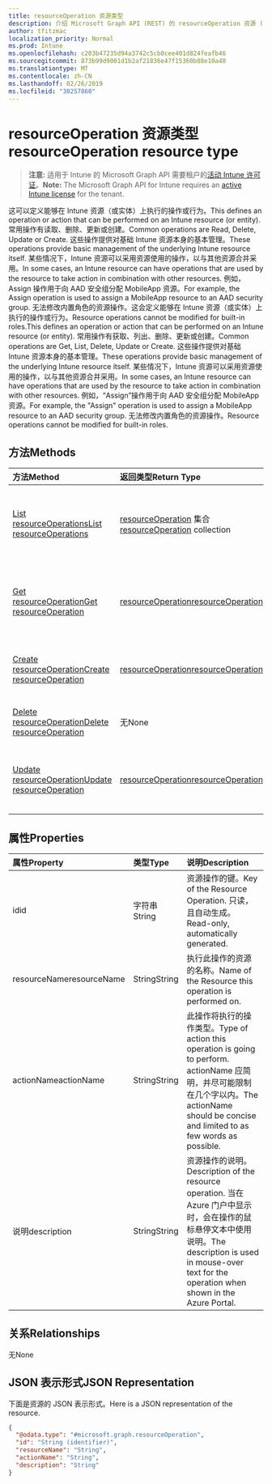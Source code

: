 ```yaml
---
title: resourceOperation 资源类型
description: 介绍 Microsoft Graph API (REST) 的 resourceOperation 资源 (实体), 它支持与基于角色的访问控制 (RBAC) 相关的 Intune 工作流。
author: tfitzmac
localization_priority: Normal
ms.prod: Intune
ms.openlocfilehash: c203b47235d94a3742c5cb0cee401d824feafb46
ms.sourcegitcommit: 873b99d9001d1b2af21836e47f15360b08e10a40
ms.translationtype: MT
ms.contentlocale: zh-CN
ms.lasthandoff: 02/26/2019
ms.locfileid: "30257860"
---
```

# <a name="resourceoperation-resource-type"></a><span data-ttu-id="47bb3-103">resourceOperation 资源类型</span><span class="sxs-lookup"><span data-stu-id="47bb3-103">resourceOperation resource type</span></span>

> <span data-ttu-id="47bb3-104">**注意:** 适用于 Intune 的 Microsoft Graph API 需要租户的[活动 Intune 许可证](https://go.microsoft.com/fwlink/?linkid=839381)。</span><span class="sxs-lookup"><span data-stu-id="47bb3-104">**Note:** The Microsoft Graph API for Intune requires an [active Intune license](https://go.microsoft.com/fwlink/?linkid=839381) for the tenant.</span></span>

<span data-ttu-id="47bb3-105">这可以定义能够在 Intune 资源（或实体）上执行的操作或行为。</span><span class="sxs-lookup"><span data-stu-id="47bb3-105">This defines an operation or action that can be performed on an Intune resource (or entity).</span></span>  <span data-ttu-id="47bb3-106">常用操作有读取、删除、更新或创建。</span><span class="sxs-lookup"><span data-stu-id="47bb3-106">Common operations are Read, Delete, Update or Create.</span></span>  <span data-ttu-id="47bb3-107">这些操作提供对基础 Intune 资源本身的基本管理。</span><span class="sxs-lookup"><span data-stu-id="47bb3-107">These operations provide basic management of the underlying Intune resource itself.</span></span>  <span data-ttu-id="47bb3-108">某些情况下，Intune 资源可以采用资源使用的操作，以与其他资源合并采用。</span><span class="sxs-lookup"><span data-stu-id="47bb3-108">In some cases, an Intune resource can have operations that are used by the resource to take action in combination with other resources.</span></span>  <span data-ttu-id="47bb3-109">例如，Assign 操作用于向 AAD 安全组分配 MobileApp 资源。</span><span class="sxs-lookup"><span data-stu-id="47bb3-109">For example, the Assign operation is used to assign a MobileApp resource to an AAD security group.</span></span>  <span data-ttu-id="47bb3-110">无法修改内置角色的资源操作。这会定义能够在 Intune 资源（或实体）上执行的操作或行为。</span><span class="sxs-lookup"><span data-stu-id="47bb3-110">Resource operations cannot be modified for built-in roles.This defines an operation or action that can be performed on an Intune resource (or entity).</span></span>  <span data-ttu-id="47bb3-111">常用操作有获取、列出、删除、更新或创建。</span><span class="sxs-lookup"><span data-stu-id="47bb3-111">Common operations are Get, List, Delete, Update or Create.</span></span>  <span data-ttu-id="47bb3-112">这些操作提供对基础 Intune 资源本身的基本管理。</span><span class="sxs-lookup"><span data-stu-id="47bb3-112">These operations provide basic management of the underlying Intune resource itself.</span></span>  <span data-ttu-id="47bb3-113">某些情况下，Intune 资源可以采用资源使用的操作，以与其他资源合并采用。</span><span class="sxs-lookup"><span data-stu-id="47bb3-113">In some cases, an Intune resource can have operations that are used by the resource to take action in combination with other resources.</span></span>  <span data-ttu-id="47bb3-114">例如，“Assign”操作用于向 AAD 安全组分配 MobileApp 资源。</span><span class="sxs-lookup"><span data-stu-id="47bb3-114">For example, the "Assign" operation is used to assign a MobileApp resource to an AAD security group.</span></span>  <span data-ttu-id="47bb3-115">无法修改内置角色的资源操作。</span><span class="sxs-lookup"><span data-stu-id="47bb3-115">Resource operations cannot be modified for built-in roles.</span></span>

## <a name="methods"></a><span data-ttu-id="47bb3-116">方法</span><span class="sxs-lookup"><span data-stu-id="47bb3-116">Methods</span></span>
|<span data-ttu-id="47bb3-117">方法</span><span class="sxs-lookup"><span data-stu-id="47bb3-117">Method</span></span>|<span data-ttu-id="47bb3-118">返回类型</span><span class="sxs-lookup"><span data-stu-id="47bb3-118">Return Type</span></span>|<span data-ttu-id="47bb3-119">说明</span><span class="sxs-lookup"><span data-stu-id="47bb3-119">Description</span></span>|
|:---|:---|:---|
|[<span data-ttu-id="47bb3-120">List resourceOperations</span><span class="sxs-lookup"><span data-stu-id="47bb3-120">List resourceOperations</span></span>](../api/intune-rbac-resourceoperation-list.md)|<span data-ttu-id="47bb3-121">[resourceOperation](../resources/intune-rbac-resourceoperation.md) 集合</span><span class="sxs-lookup"><span data-stu-id="47bb3-121">[resourceOperation](../resources/intune-rbac-resourceoperation.md) collection</span></span>|<span data-ttu-id="47bb3-122">列出 [resourceOperation](../resources/intune-rbac-resourceoperation.md) 对象的属性和关系。</span><span class="sxs-lookup"><span data-stu-id="47bb3-122">List properties and relationships of the [resourceOperation](../resources/intune-rbac-resourceoperation.md) objects.</span></span>|
|[<span data-ttu-id="47bb3-123">Get resourceOperation</span><span class="sxs-lookup"><span data-stu-id="47bb3-123">Get resourceOperation</span></span>](../api/intune-rbac-resourceoperation-get.md)|[<span data-ttu-id="47bb3-124">resourceOperation</span><span class="sxs-lookup"><span data-stu-id="47bb3-124">resourceOperation</span></span>](../resources/intune-rbac-resourceoperation.md)|<span data-ttu-id="47bb3-125">读取 [resourceOperation](../resources/intune-rbac-resourceoperation.md) 对象的属性和关系。</span><span class="sxs-lookup"><span data-stu-id="47bb3-125">Read properties and relationships of the [resourceOperation](../resources/intune-rbac-resourceoperation.md) object.</span></span>|
|[<span data-ttu-id="47bb3-126">Create resourceOperation</span><span class="sxs-lookup"><span data-stu-id="47bb3-126">Create resourceOperation</span></span>](../api/intune-rbac-resourceoperation-create.md)|[<span data-ttu-id="47bb3-127">resourceOperation</span><span class="sxs-lookup"><span data-stu-id="47bb3-127">resourceOperation</span></span>](../resources/intune-rbac-resourceoperation.md)|<span data-ttu-id="47bb3-128">创建新的 [resourceOperation](../resources/intune-rbac-resourceoperation.md) 对象。</span><span class="sxs-lookup"><span data-stu-id="47bb3-128">Create a new [resourceOperation](../resources/intune-rbac-resourceoperation.md) object.</span></span>|
|[<span data-ttu-id="47bb3-129">Delete resourceOperation</span><span class="sxs-lookup"><span data-stu-id="47bb3-129">Delete resourceOperation</span></span>](../api/intune-rbac-resourceoperation-delete.md)|<span data-ttu-id="47bb3-130">无</span><span class="sxs-lookup"><span data-stu-id="47bb3-130">None</span></span>|<span data-ttu-id="47bb3-131">删除 [resourceOperation](../resources/intune-rbac-resourceoperation.md)。</span><span class="sxs-lookup"><span data-stu-id="47bb3-131">Deletes a [resourceOperation](../resources/intune-rbac-resourceoperation.md).</span></span>|
|[<span data-ttu-id="47bb3-132">Update resourceOperation</span><span class="sxs-lookup"><span data-stu-id="47bb3-132">Update resourceOperation</span></span>](../api/intune-rbac-resourceoperation-update.md)|[<span data-ttu-id="47bb3-133">resourceOperation</span><span class="sxs-lookup"><span data-stu-id="47bb3-133">resourceOperation</span></span>](../resources/intune-rbac-resourceoperation.md)|<span data-ttu-id="47bb3-134">更新 [resourceOperation](../resources/intune-rbac-resourceoperation.md) 对象的属性。</span><span class="sxs-lookup"><span data-stu-id="47bb3-134">Update the properties of a [resourceOperation](../resources/intune-rbac-resourceoperation.md) object.</span></span>|

## <a name="properties"></a><span data-ttu-id="47bb3-135">属性</span><span class="sxs-lookup"><span data-stu-id="47bb3-135">Properties</span></span>
|<span data-ttu-id="47bb3-136">属性</span><span class="sxs-lookup"><span data-stu-id="47bb3-136">Property</span></span>|<span data-ttu-id="47bb3-137">类型</span><span class="sxs-lookup"><span data-stu-id="47bb3-137">Type</span></span>|<span data-ttu-id="47bb3-138">说明</span><span class="sxs-lookup"><span data-stu-id="47bb3-138">Description</span></span>|
|:---|:---|:---|
|<span data-ttu-id="47bb3-139">id</span><span class="sxs-lookup"><span data-stu-id="47bb3-139">id</span></span>|<span data-ttu-id="47bb3-140">字符串</span><span class="sxs-lookup"><span data-stu-id="47bb3-140">String</span></span>|<span data-ttu-id="47bb3-141">资源操作的键。</span><span class="sxs-lookup"><span data-stu-id="47bb3-141">Key of the Resource Operation.</span></span> <span data-ttu-id="47bb3-142">只读，且自动生成。</span><span class="sxs-lookup"><span data-stu-id="47bb3-142">Read-only, automatically generated.</span></span>|
|<span data-ttu-id="47bb3-143">resourceName</span><span class="sxs-lookup"><span data-stu-id="47bb3-143">resourceName</span></span>|<span data-ttu-id="47bb3-144">String</span><span class="sxs-lookup"><span data-stu-id="47bb3-144">String</span></span>|<span data-ttu-id="47bb3-145">执行此操作的资源的名称。</span><span class="sxs-lookup"><span data-stu-id="47bb3-145">Name of the Resource this operation is performed on.</span></span>|
|<span data-ttu-id="47bb3-146">actionName</span><span class="sxs-lookup"><span data-stu-id="47bb3-146">actionName</span></span>|<span data-ttu-id="47bb3-147">String</span><span class="sxs-lookup"><span data-stu-id="47bb3-147">String</span></span>|<span data-ttu-id="47bb3-148">此操作将执行的操作类型。</span><span class="sxs-lookup"><span data-stu-id="47bb3-148">Type of action this operation is going to perform.</span></span> <span data-ttu-id="47bb3-149">actionName 应简明，并尽可能限制在几个字以内。</span><span class="sxs-lookup"><span data-stu-id="47bb3-149">The actionName should be concise and limited to as few words as possible.</span></span>|
|<span data-ttu-id="47bb3-150">说明</span><span class="sxs-lookup"><span data-stu-id="47bb3-150">description</span></span>|<span data-ttu-id="47bb3-151">String</span><span class="sxs-lookup"><span data-stu-id="47bb3-151">String</span></span>|<span data-ttu-id="47bb3-152">资源操作的说明。</span><span class="sxs-lookup"><span data-stu-id="47bb3-152">Description of the resource operation.</span></span> <span data-ttu-id="47bb3-153">当在 Azure 门户中显示时，会在操作的鼠标悬停文本中使用说明。</span><span class="sxs-lookup"><span data-stu-id="47bb3-153">The description is used in mouse-over text for the operation when shown in the Azure Portal.</span></span>|

## <a name="relationships"></a><span data-ttu-id="47bb3-154">关系</span><span class="sxs-lookup"><span data-stu-id="47bb3-154">Relationships</span></span>
<span data-ttu-id="47bb3-155">无</span><span class="sxs-lookup"><span data-stu-id="47bb3-155">None</span></span>

## <a name="json-representation"></a><span data-ttu-id="47bb3-156">JSON 表示形式</span><span class="sxs-lookup"><span data-stu-id="47bb3-156">JSON Representation</span></span>
<span data-ttu-id="47bb3-157">下面是资源的 JSON 表示形式。</span><span class="sxs-lookup"><span data-stu-id="47bb3-157">Here is a JSON representation of the resource.</span></span>
<!-- {
  "blockType": "resource",
  "keyProperty": "id",
  "@odata.type": "microsoft.graph.resourceOperation"
}
-->
``` json
{
  "@odata.type": "#microsoft.graph.resourceOperation",
  "id": "String (identifier)",
  "resourceName": "String",
  "actionName": "String",
  "description": "String"
}
```



